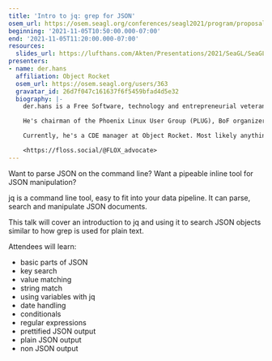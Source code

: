 ```yaml
---
title: 'Intro to jq: grep for JSON'
osem_url: https://osem.seagl.org/conferences/seagl2021/program/proposals/832
beginning: '2021-11-05T10:50:00.000-07:00'
end: '2021-11-05T11:20:00.000-07:00'
resources:
  slides_url: https://lufthans.com/Akten/Presentations/2021/SeaGL/SeaGL.Intro_to_jq__grep_for_JSON.2021Nov05.pdf
presenters:
- name: der.hans
  affiliation: Object Rocket
  osem_url: https://osem.seagl.org/users/363
  gravatar_id: 26d7f047c161637f6f5459bfad4d5e32
  biography: |-
    der.hans is a Free Software, technology and entrepreneurial veteran.

    He's chairman of the Phoenix Linux User Group (PLUG), BoF organizer for the Southern California Linux Expo (SCaLE), and founder of the Free Software Stammtisch and Stammtisch Job Nights.

    Currently, he's a CDE manager at Object Rocket. Most likely anything he says publicly was not approved by $dayjob.

    <https://floss.social/@FLOX_advocate>
---
```


Want to parse JSON on the command line?
Want a pipeable inline tool for JSON manipulation?

jq is a command line tool, easy to fit into your data pipeline.
It can parse, search and manipulate JSON documents.

This talk will cover an introduction to jq and using it to search JSON objects similar to how grep is used for plain text.

Attendees will learn:

* basic parts of JSON
* key search
* value matching
* string match
* using variables with jq
* date handling
* conditionals
* regular expressions
* prettified JSON output
* plain JSON output
* non JSON output
